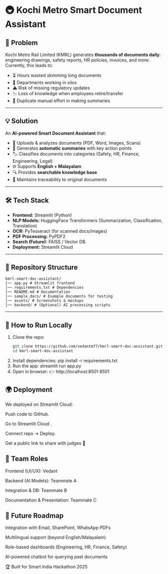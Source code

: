 # 🚇 Kochi Metro Smart Document Assistant

## 📌 Problem
Kochi Metro Rail Limited (KMRL) generates **thousands of documents daily**: engineering drawings, safety reports, HR policies, invoices, and more.  
Currently, this leads to:
- ⏳ Hours wasted skimming long documents
- 🏢 Departments working in silos
- ⚠️ Risk of missing regulatory updates
- 📉 Loss of knowledge when employees retire/transfer
- 🔄 Duplicate manual effort in making summaries

---

## 💡 Solution
An **AI-powered Smart Document Assistant** that:
- 📑 Uploads & analyzes documents (PDF, Word, Images, Scans)
- 🧠 Generates **automatic summaries** with key action points
- 🏷️ Classifies documents into categories (Safety, HR, Finance, Engineering, Legal)
- 🌐 Supports **English + Malayalam**
- 🔍 Provides **searchable knowledge base**
- 🔗 Maintains traceability to original documents

---

## 🛠️ Tech Stack
- **Frontend:** Streamlit (Python)
- **NLP Models:** HuggingFace Transformers (Summarization, Classification, Translation)
- **OCR:** PyTesseract (for scanned docs/images)
- **PDF Processing:** PyPDF2
- **Search (Future):** FAISS / Vector DB
- **Deployment:** Streamlit Cloud

---

## 📂 Repository Structure
```
kmrl-smart-doc-assistant/
│── app.py # Streamlit frontend
│── requirements.txt # Dependencies
│── README.md # Documentation
│── sample_docs/ # Example documents for testing
│── assets/ # Screenshots & mockups
│── backend/ # (Optional) AI processing scripts
```

---

## 🚀 How to Run Locally
1. Clone the repo:
   ```bash
   git clone https://github.com/vedantm77/kmrl-smart-doc-assistant.git
   cd kmrl-smart-doc-assistant
2. Install dependencies:
   pip install -r requirements.txt
3. Run the app:
   streamlit run app.py
4. Open in browser:
👉 http://localhost:8501
8501

## 🌍 Deployment

We deployed on Streamlit Cloud:

Push code to GitHub.

Go to Streamlit Cloud
.

Connect repo → Deploy.

Get a public link to share with judges 🚀

## 👥 Team Roles

Frontend (UI/UX): Vedant

Backend (AI Models): Teammate A

Integration & DB: Teammate B

Documentation & Presentation: Teammate C

## 📌 Future Roadmap

Integration with Email, SharePoint, WhatsApp PDFs

Multilingual support (beyond English/Malayalam)

Role-based dashboards (Engineering, HR, Finance, Safety)

AI-powered chatbot for querying past documents

🏆 Built for Smart India Hackathon 2025
